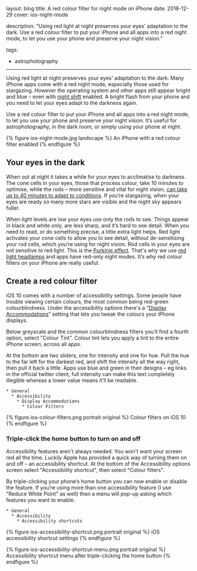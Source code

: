 layout: blog
title: A red colour filter for night mode on iPhone
date: 2016-12-29
cover: ios-night-mode

description: "Using red light at night preserves your eyes’ adaptation to the dark. Use a red colour filter to put your iPhone and all apps into a red night mode, to let you use your phone and preserve your night vision."

tags:
  - astrophotography

---

Using red light at night preserves your eyes’ adaptation to the dark. Many iPhone apps come with a red night mode, especially those used for stargazing. However the operating system and other apps still appear bright and blue – even with [night shift](https://www.independent.co.uk/life-style/gadgets-and-tech/news/ios-93-how-to-switch-on-night-shift-the-iphone-mode-meant-to-help-people-go-to-sleep-a6956846.html) enabled. A bright flash from your phone and you need to let your eyes adapt to the darkness again.

Use a red colour filter to put your iPhone and all apps into a red night mode, to let you use your phone and preserve your night vision. It’s useful for astrophotography, in the dark room, or simply using your phone at night.

{% figure ios-night-mode.jpg landscape %}
An iPhone with a red colour filter enabled
{% endfigure %}

## Your eyes in the dark

When out at night it takes a while for your eyes to acclimatise to darkness. The cone cells in your eyes, those that process colour, take 10 minutes to optimise, while the rods – more sensitive and vital for night vision, [can take up to 40 minutes to adapt to conditions](http://sciencequestionswithsurprisinganswers.org/2013/08/09/how-long-does-it-take-our-eyes-to-fully-adapt-to-darkness/). If you’re stargazing, when your eyes are ready so many more stars are visible and the night sky appears fuller.

When light levels are low your eyes use only the rods to see. Things appear in black and white only, are less sharp, and it’s hard to see detail. When you need to read, or do something precise, a little extra light helps. Red light activates your cone cells to allow you to see detail, without de-sensitising your rod cells, which you’re using for night vision. Rod cells in your eyes are not sensitive to red light. This is the [Purkinje effect](https://en.wikipedia.org/wiki/Purkinje_effect). That's why we use [red light headlamps](https://amzn.to/2hslF0y) and apps have red-only night modes. It’s why red colour filters on your iPhone are really useful.

## Create a red colour filter

iOS 10 comes with a number of accessibility settings. Some people have trouble viewing certain colours, the most common being red-green colourblindness. Under the accessibility options there's a “[Display Accommodations](https://support.apple.com/en-gb/HT207025)” setting that lets you tweak the colours your iPhone displays.

Below greyscale and the common colourblindness filters you’ll find a fourth option, select "Colour Tint". Colour tint lets you apply a tint to the entire iPhone screen, across all apps.

At the bottom are two sliders, one for intensity and one for hue. Pull the hue to the far left for the darkest red, and shift the intensity all the way right, then pull it back a little. Apps use blue and green in their designs – eg links in the official twitter client, full intensity can make this text completely illegible whereas a lower value means it’ll be readable.

```
* General
  * Accessibility
    * Display Accommodations
      * Colour Filters
```

{% figure ios-colour-filters.png portrait original %}
Colour filters on iOS 10
{% endfigure %}

### Triple-click the home button to turn on and off

Accessibility features aren't always needed. You won't want your screen red all the time. Luckily Apple has provided a quick way of turning them on and off – an accessibility shortcut. At the bottom of the Accessibility options screen select "Accessibility shortcut", then select "Colour filters".

By triple-clicking your phone’s home button you can now enable or disable the feature. If you’re using more than one accessibility feature (I use "Reduce White Point" as well) then a menu will pop-up asking which features you want to enable.

```
* General
  * Accessibility
    * Accessibility shortcuts
```

{% figure ios-accessibility-shortcut.png portrait original %}
iOS accessibility shortcut settings
{% endfigure %}

{% figure ios-accessibility-shortcut-menu.png portrait original %}
Accessibility shortcut menu after triple-clicking the home button
{% endfigure %}
